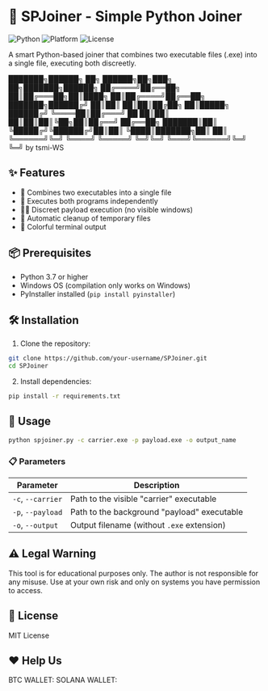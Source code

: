# 🔗 SPJoiner - Simple Python Joiner

![Python](https://img.shields.io/badge/Python-3.7+-blue.svg)
![Platform](https://img.shields.io/badge/Platform-Windows-lightgrey.svg)
![License](https://img.shields.io/badge/License-MIT-green.svg)

A smart Python-based joiner that combines two executable files (.exe) into a single file, executing both discreetly.

███████╗██████╗      ██╗  ██████╗██╗███╗   ██╗███████╗██████╗ 
██╔════╝██╔══██╗     ██║██╔═══██╗██║████╗  ██║██╔════╝██╔══██╗
███████╗██████╔╝     ██║██║   ██║██║██╔██╗ ██║█████╗  ██████╔╝
╚════██║██╔═══╝  ██  ██║██║   ██║██║██║╚██╗██║██╔══╝  ██╔══██╗
███████║██║     ╚█████╔╝╚██████╔╝██║██║ ╚████║███████╗██║  ██║
╚══════╝╚═╝      ╚════╝  ╚═════╝ ╚═╝╚═╝  ╚═══╝╚══════╝╚═╝  ╚═╝
                                                         by tsmi-WS


## ✨ Features

- 🔗 Combines two executables into a single file
- 🚀 Executes both programs independently
- 🕵️‍♂️ Discreet payload execution (no visible windows)
- 🧹 Automatic cleanup of temporary files
- 🎨 Colorful terminal output

## 📦 Prerequisites

- Python 3.7 or higher
- Windows OS (compilation only works on Windows)
- PyInstaller installed (`pip install pyinstaller`)

## 🛠 Installation

1. Clone the repository:
```bash
git clone https://github.com/your-username/SPJoiner.git
cd SPJoiner
```

2. Install dependencies:
```bash
pip install -r requirements.txt
```

## 🚀 Usage
```bash
python spjoiner.py -c carrier.exe -p payload.exe -o output_name
```
### 📋 Parameters

| Parameter         | Description                                  |
|-------------------|----------------------------------------------|
| `-c`, `--carrier` | Path to the visible "carrier" executable     |
| `-p`, `--payload` | Path to the background "payload" executable  |
| `-o`, `--output`  | Output filename (without `.exe` extension)   |


## ⚠️ Legal Warning
This tool is for educational purposes only. The author is not responsible for any misuse. Use at your own risk and only on systems you have permission to access.

## 📄 License
MIT License


## ❤️ Help Us
BTC WALLET: 
SOLANA WALLET: 


